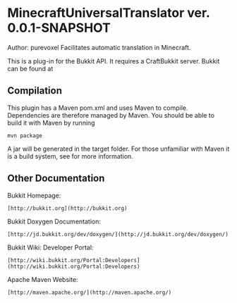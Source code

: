 MinecraftUniversalTranslator ver. 0.0.1-SNAPSHOT
======

Author: purevoxel
Facilitates automatic translation in Minecraft.

This is a plug-in for the Bukkit API. It requires a CraftBukkit server.
Bukkit can be found at  

Compilation
-----------

This plugin has a Maven pom.xml and uses Maven to compile. Dependencies are 
therefore managed by Maven. You should be able to build it with Maven by running

    mvn package

A jar will be generated in the target folder. For those unfamiliar with Maven
it is a build system, see for more information.

Other Documentation
-------------------

Bukkit Homepage:

	[http://bukkit.org](http://bukkit.org)

Bukkit Doxygen Documentation:

	[http://jd.bukkit.org/dev/doxygen/](http://jd.bukkit.org/dev/doxygen/)
	
Bukkit Wiki: Developer Portal:

	[http://wiki.bukkit.org/Portal:Developers](http://wiki.bukkit.org/Portal:Developers)
	
Apache Maven Website:

	[http://maven.apache.org/](http://maven.apache.org/)